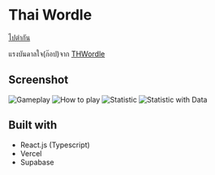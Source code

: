 # Thai Wordle

[ไปตำกัน](https://thai-wordle.luckyboi.dev/)

แรงบันดาลใจ(ก๊อป)จาก [THWordle](https://github.com/narze/thwordle)

## Screenshot
![Gameplay](https://raw.githubusercontent.com/pknn/thai-wordle/main/screenshots/gameplay.png)
![How to play](https://raw.githubusercontent.com/pknn/thai-wordle/main/screenshots/howtoplay.png)
![Statistic](https://raw.githubusercontent.com/pknn/thai-wordle/main/screenshots/stats1.png)
![Statistic with Data](https://raw.githubusercontent.com/pknn/thai-wordle/main/screenshots/stats2.png)

## Built with
- React.js (Typescript)
- Vercel
- Supabase
